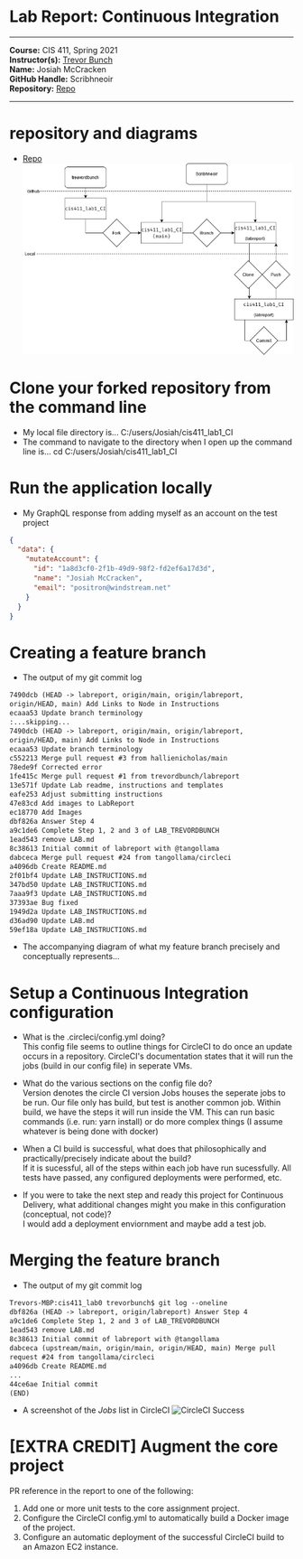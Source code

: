 # Lab Report: Continuous Integration
___
**Course:** CIS 411, Spring 2021  
**Instructor(s):** [Trevor Bunch](https://github.com/trevordbunch)  
**Name:** Josiah McCracken  
**GitHub Handle:** Scribhneoir  
**Repository:** [Repo](https://github.com/scribhneoir/cis411_lab1_CI)  
___

# repository and diagrams
- [Repo](https://github.com/scribhneoir/cis411_lab1_CI)
![Github Diagrams](../assets/github.png)

# Clone your forked repository from the command line  
- My local file directory is... C:/users/Josiah/cis411_lab1_CI
- The command to navigate to the directory when I open up the command line is... cd C:/users/Josiah/cis411_lab1_CI

# Run the application locally
- My GraphQL response from adding myself as an account on the test project
``` json
{
  "data": {
    "mutateAccount": {
      "id": "1a8d3cf0-2f1b-49d9-98f2-fd2ef6a17d3d",
      "name": "Josiah McCracken",
      "email": "positron@windstream.net"
    }
  }
}
```

# Creating a feature branch
- The output of my git commit log
```
7490dcb (HEAD -> labreport, origin/main, origin/labreport, origin/HEAD, main) Add Links to Node in Instructions
ecaaa53 Update branch terminology
:...skipping...
7490dcb (HEAD -> labreport, origin/main, origin/labreport, origin/HEAD, main) Add Links to Node in Instructions
ecaaa53 Update branch terminology
c552213 Merge pull request #3 from hallienicholas/main
78ede9f Corrected error
1fe415c Merge pull request #1 from trevordbunch/labreport
13e571f Update Lab readme, instructions and templates
eafe253 Adjust submitting instructions
47e83cd Add images to LabReport
ec18770 Add Images
dbf826a Answer Step 4
a9c1de6 Complete Step 1, 2 and 3 of LAB_TREVORDBUNCH
1ead543 remove LAB.md
8c38613 Initial commit of labreport with @tangollama
dabceca Merge pull request #24 from tangollama/circleci
a4096db Create README.md
2f01bf4 Update LAB_INSTRUCTIONS.md
347bd50 Update LAB_INSTRUCTIONS.md
7aaa9f3 Update LAB_INSTRUCTIONS.md
37393ae Bug fixed
1949d2a Update LAB_INSTRUCTIONS.md
d36ad90 Update LAB.md
59ef18a Update LAB_INSTRUCTIONS.md
```
- The accompanying diagram of what my feature branch precisely and conceptually represents...

# Setup a Continuous Integration configuration
- What is the .circleci/config.yml doing?  
This config file seems to outline things for CircleCI to do once an update occurs in a repository. CircleCI's documentation states that it will run the jobs (build in our config file) in seperate VMs.

- What do the various sections on the config file do?  
Version denotes the circle CI version
Jobs houses the seperate jobs to be run. Our file only has build, but test is another common job.
Within build, we have the steps it will run inside the VM. This can run basic commands (i.e. run: yarn install) or do more complex things (I assume whatever is being done with docker)

- When a CI build is successful, what does that philosophically and practically/precisely indicate about the build?  
If it is sucessful, all of the steps within each job have run sucessfully. All tests have passed, any configured deployments were performed, etc.
   

- If you were to take the next step and ready this project for Continuous Delivery, what additional changes might you make in this configuration (conceptual, not code)?  
I would add a deployment enviornment and maybe add a test job.
   

# Merging the feature branch
* The output of my git commit log
```
Trevors-MBP:cis411_lab0 trevorbunch$ git log --oneline
dbf826a (HEAD -> labreport, origin/labreport) Answer Step 4
a9c1de6 Complete Step 1, 2 and 3 of LAB_TREVORDBUNCH
1ead543 remove LAB.md
8c38613 Initial commit of labreport with @tangollama
dabceca (upstream/main, origin/main, origin/HEAD, main) Merge pull request #24 from tangollama/circleci
a4096db Create README.md
...
44ce6ae Initial commit
(END)
```

* A screenshot of the _Jobs_ list in CircleCI
![CircleCI Success](../assets/circleci_success.png)





# [EXTRA CREDIT] Augment the core project
PR reference in the report to one of the following:
1. Add one or more unit tests to the core assignment project. 
2. Configure the CircleCI config.yml to automatically build a Docker image of the project.
3. Configure an automatic deployment of the successful CircleCI build to an Amazon EC2 instance.
